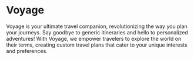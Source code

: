 # Voyage
Voyage is your ultimate travel companion, revolutionizing the way you plan your journeys. Say goodbye to generic itineraries and hello to personalized adventures! With Voyage, we empower travelers to explore the world on their terms, creating custom travel plans that cater to your unique interests and preferences.
